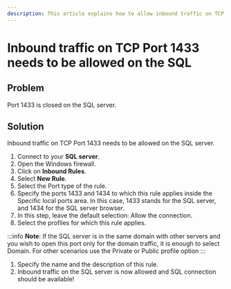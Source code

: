 ```yaml
---
description: This article explains how to allow inbound traffic on TCP port 1433.
---
```


# Inbound traffic on TCP Port 1433 needs to be allowed on the SQL

## Problem

Port 1433 is closed on the SQL server.

## Solution

Inbound traffic on TCP Port 1433 needs to be allowed on the SQL server.

1. Connect to your **SQL server**.   
2. Open the Windows firewall.   
3. Click on **Inbound Rules**.  
4. Select **New Rule**.   
5. Select the Port type of the rule.   
6. Specify the ports 1433 and 1434 to which this rule applies inside the Specific local ports area. In this case, 1433 stands for the SQL server, and 1434 for the SQL server browser.   
7. In this step, leave the default selection: Allow the connection.   
8. Select the profiles for which this rule applies.

:::info
**Note**: If the SQL server is in the same domain with other servers and you wish to open this port only for the domain traffic, it is enough to select Domain. For other scenarios use the Private or Public profile option
:::

1. Specify the name and the description of this rule.  
2. Inbound traffic on the SQL server is now allowed and SQL connection should be available!

